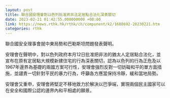 ```yaml
---
layout: post
title: 聯合國安理會對以色列批准將非法定居點合法化深表關切
date: 2023-02-21 01:42:55.000000000 +08:00
link: https://news.rthk.hk/rthk/ch/component/k2/1688692-20230221.htm
categories: rthk
---
```


聯合國安全理事會就中東局勢和巴勒斯坦問題發表聲明。

安理會在聲明中，對以色列政府本月12日批准把非法的猶太人定居點合法化，並宣布在原有定居點大規模新建住宅的行為深表關切，認為以色列的行為正危及以1967年邊界為基礎的兩國方案可行性，安理會強烈反對一切妨礙和平的單方面措施，並譴責一切針對平民的暴力行為，呼籲各方應當保持冷靜，緩和當地局勢。

安理會又重申，安理會將堅定不移地致力於解決以巴爭端，實現兩個民主國家可以在安全和國際公認的邊界內和平相處的願景。
